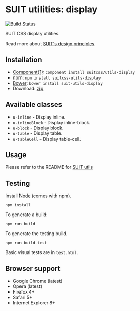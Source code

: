# SUIT utilities: display

[![Build Status](https://secure.travis-ci.org/suitcss/utils-display.png?branch=master)](http://travis-ci.org/suitcss/utils-display)

SUIT CSS display utilities.

Read more about [SUIT's design principles](https://github.com/suitcss/suit/).

## Installation

* [Component(1)](http://component.io/): `component install suitcss/utils-display`
* [npm](http://npmjs.org/): `npm install suitcss-utils-display`
* [Bower](http://bower.io/): `bower install suit-utils-display`
* Download: [zip](https://github.com/suitcss/utils-display/zipball/master)

## Available classes

* `u-inline` - Display inline.
* `u-inlineBlock` - Display inline-block.
* `u-block` - Display block.
* `u-table` - Display table.
* `u-tableCell` - Display table-cell.

## Usage

Please refer to the README for [SUIT utils](https://github.com/suitcss/utils/)

## Testing

Install [Node](http://nodejs.org) (comes with npm).

```
npm install
```

To generate a build:

```
npm run build
```

To generate the testing build.

```
npm run build-test
```

Basic visual tests are in `test.html`.

## Browser support

* Google Chrome (latest)
* Opera (latest)
* Firefox 4+
* Safari 5+
* Internet Explorer 8+
